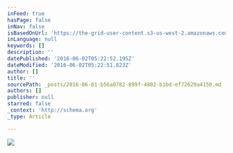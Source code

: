 ```yaml
---
inFeed: true
hasPage: false
inNav: false
isBasedOnUrl: 'https://the-grid-user-content.s3-us-west-2.amazonaws.com/e3bbf7ff-1bae-45d9-892c-dfc3f1423208.jpg'
inLanguage: null
keywords: []
description: ''
datePublished: '2016-06-02T05:22:52.195Z'
dateModified: '2016-06-02T05:22:51.823Z'
author: []
title: ''
sourcePath: _posts/2016-06-01-b56a0782-899f-4802-b1bd-ef72629a4150.md
authors: []
publisher: null
starred: false
_context: 'http://schema.org'
_type: Article

---
```

![](https://the-grid-user-content.s3-us-west-2.amazonaws.com/e3bbf7ff-1bae-45d9-892c-dfc3f1423208.jpg)